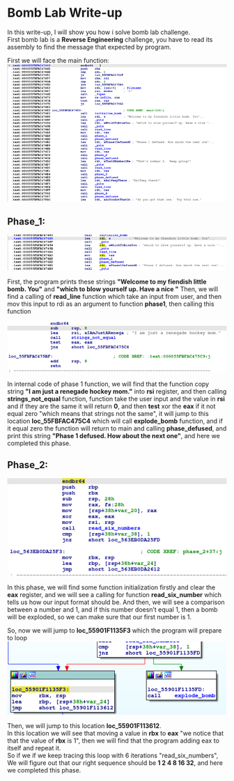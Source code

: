 # Bomb Lab Write-up
In this write-up, I will show you how i solve bomb lab challenge. <br>
First bomb lab is a **Reverse Engineering** challenge, you have to read its assembly to find the message that expected by program. <br>

First we will face the main function:
![](/main_asm.png)

## Phase_1:

![](/phase_1_out.png)

First, the program prints these strings **"Welcome to my fiendish little bomb. You"** and **"which to blow yourself up. Have a nice "**
Then, we will find a calling of **read_line** function which take an input from user, and then mov this input to rdi as an argument to function **phase1**, then calling this function

![](/phase1_internal.png)

In internal code of phase 1 function, we will find that the function copy string **"I am just a renegade hockey mom."** into **rsi** register, and then calling **strings_not_equal** function, function take the user input and the value in **rsi** and if they are the same it will return **0**, and then **test** xor the **eax** if it not equal zero "which means that strings not the same", it will jump to this location **loc_55FBFAC475C4** which will call **explode_bomb** function, and if it equal zero the function will return to main and calling **phase_defused**, and print this string **"Phase 1 defused. How about the next one"**, and here we completed this phase.<br>

## Phase_2:

![](/pics/phase2_internal.png)

In this phase, we will find some function initialization firstly and clear the **eax** register, and we will see a calling for function **read_six_number** which tells us how our input format should be.
And then, we will see a comparison between a number and 1, and if this number doesn’t equal 1, then a bomb will be exploded, so we can make sure that our first number is 1.

So, now we will jump to **loc_55901F1135F3** which the program will prepare to loop
![](/pics/prepare_to_loop_p2.png)

Then, we will jump to this location **loc_55901F113612**. <br>
In this location we will see that moving a value in **rbx** to **eax** "we notice that that the value of **rbx** is 1", then we will find that the program adding eax to itself and repeat it. <br>
So if we if we keep tracing this loop with 6 iterations "read_six_numbers", We will figure out that our right sequence should be **1 2 4 8 16 32**, and here we completed this phase. <br>

